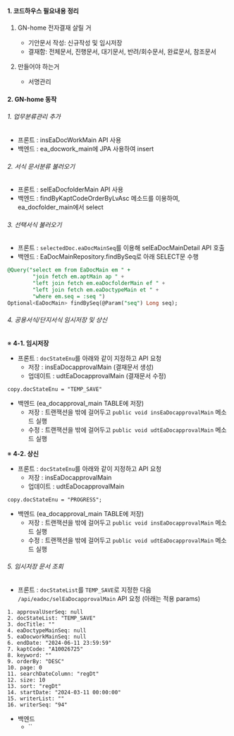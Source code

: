 
#### 1. 코드하우스 필요내용 정리

1. GN-home 전자결재 살릴 거
	- 기안문서 작성: 신규작성 및 임시저장
	- 결재함: 전체문서, 진행문서, 대기문서, 반려/회수문서, 완료문서, 참조문서

2. 만들어야 하는거
	- 서명관리 


#### 2. GN-home 동작

###### 1. 업무분류관리 추가
 - 프론트 : insEaDocWorkMain API 사용 
 - 백엔드 : ea_docwork_main에 JPA 사용하여 insert

###### 2. 서식 문서분류 불러오기
 - 프론트 : selEaDocfolderMain API 사용 
 - 백엔드 : findByKaptCodeOrderByLvAsc 메소드를 이용하여, ea_docfolder_main에서 select

###### 3. 선택서식 불러오기
 - 프론트 : `selectedDoc.eaDocMainSeq`를 이용해 selEaDocMainDetail API 호출
 - 백엔드 : EaDocMainRepository.findBySeq로 아래 SELECT문 수행
```sql
@Query("select em from EaDocMain em " +  
        "join fetch em.aptMain ap " +  
        "left join fetch em.eaDocfolderMain ef " +  
        "left join fetch em.eaDoctypeMain et " +  
        "where em.seq = :seq ")
Optional<EaDocMain> findBySeq(@Param("seq") Long seq);
```


###### 4. 공용서식/단지서식 임시저장 및 상신

※ **4-1. 임시저장**

- 프론트 : `docStateEnu`를 아래와 같이 지정하고 API 요청
	- 저장 : insEaDocapprovalMain (결재문서 생성)
	- 업데이트 : udtEaDocapprovalMain (결재문서 수정)
```tsx
copy.docStateEnu = "TEMP_SAVE"
```
- 백엔드 (ea_docapproval_main TABLE에 저장)
	- 저장 : 트랜잭션을 밖에 걸어두고 `public void insEaDocapprovalMain` 메소드 실행 
	- 수정 : 트랜잭션을 밖에 걸어두고 `public void udtEaDocapprovalMain` 메소드 실행


※ **4-2. 상신**

- 프론트 : `docStateEnu`를 아래와 같이 지정하고 API 요청
	- 저장 : insEaDocapprovalMain
	- 업데이트 : udtEaDocapprovalMain
```tsx
copy.docStateEnu = "PROGRESS";
```
- 백엔드 (ea_docapproval_main TABLE에 저장)
	- 저장 : 트랜잭션을 밖에 걸어두고 `public void insEaDocapprovalMain` 메소드 실행 
	- 수정 : 트랜잭션을 밖에 걸어두고 `public void udtEaDocapprovalMain` 메소드 실행


###### 5. 임시저장 문서 조회

- 프론트 : `docStateList`를 `TEMP_SAVE`로 지정한 다음 `/api/eadoc/selEaDocapprovalMain` API 요청 (아래는 적용 params)
```tsx
1. approvalUserSeq: null
2. docStateList: "TEMP_SAVE"
3. docTitle: ""
4. eaDoctypeMainSeq: null
5. eaDocworkMainSeq: null
6. endDate: "2024-06-11 23:59:59"
7. kaptCode: "A10026725"
8. keyword: ""
9. orderBy: "DESC"
10. page: 0
11. searchDateColumn: "regDt"
12. size: 10
13. sort: "regDt"
14. startDate: "2024-03-11 00:00:00"
15. writerList: ""
16. writerSeq: "94"
```

- 백엔드
	 - ``